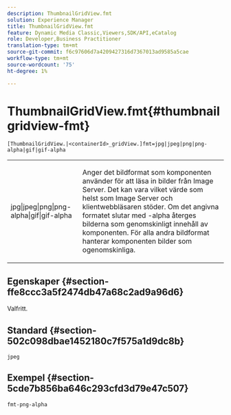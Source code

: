 ```yaml
---
description: ThumbnailGridView.fmt
solution: Experience Manager
title: ThumbnailGridView.fmt
feature: Dynamic Media Classic,Viewers,SDK/API,eCatalog
role: Developer,Business Practitioner
translation-type: tm+mt
source-git-commit: f6c97606d7a4209427316d7367013ad9585a5cae
workflow-type: tm+mt
source-wordcount: '75'
ht-degree: 1%

---
```



# ThumbnailGridView.fmt{#thumbnailgridview-fmt}

`[ThumbnailGridView.|<containerId>_gridView.]fmt=jpg|jpeg|png|png-alpha|gif|gif-alpha`

<table id="table_4620F51BD77149FDB68F1FBECC443801"> 
 <tbody> 
  <tr> 
   <td> <p> <span class="codeph"> jpg|jpeg|png|png-alpha|gif|gif-alpha</span> </p> </td> 
   <td> <p>Anger det bildformat som komponenten använder för att läsa in bilder från Image Server. Det kan vara vilket värde som helst som Image Server och klientwebbläsaren stöder. Om det angivna formatet slutar med <span class="codeph"> -alpha</span> återges bilderna som genomskinligt innehåll av komponenten. För alla andra bildformat hanterar komponenten bilder som ogenomskinliga. </p> </td> 
  </tr> 
 </tbody> 
</table>

## Egenskaper {#section-ffe8ccc3a5f2474db47a68c2ad9a96d6}

Valfritt.

## Standard {#section-502c098dbae1452180c7f575a1d9dc8b}

`jpeg`

## Exempel {#section-5cde7b856ba646c293cfd3d79e47c507}

`fmt-png-alpha`
